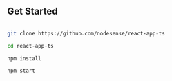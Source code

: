 ## Get Started

```bash

git clone https://github.com/nodesense/react-app-ts

cd react-app-ts

npm install

npm start

```
